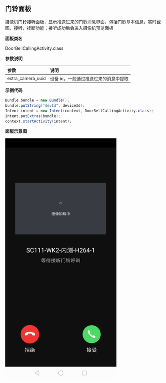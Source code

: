 ## 门铃面板

摄像机门铃接听面板，显示推送过来的门铃消息界面，包括门铃基本信息，实时截图，接听，挂断功能；接听成功后会进入摄像机预览面板

**面板类名**

DoorBellCallingActivity.class

 **参数说明**

| 参数              | 说明                                  |
| :---------------- | :------------------------------------ |
| extra_camera_uuid | 设备 id，一般通过推送过来的消息中提取 |

**示例代码**

```java
Bundle bundle = new Bundle();
bundle.putString("devId", deviceId);
Intent intent = new Intent(context, DoorBellCallingActivity.class);
intent.putExtras(bundle);
context.startActivity(intent);
```

**面板示意图**

![面板示意图](./images/camera_panel_doorbell.png)